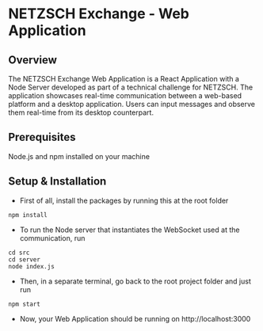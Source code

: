 # NETZSCH Exchange - Web Application

## Overview
The NETZSCH Exchange Web Application is a React Application with a Node Server developed as part of a technical challenge for NETZSCH. The application showcases real-time communication between a web-based platform and a desktop application. Users can input messages and observe them real-time from its desktop counterpart.

## Prerequisites
Node.js and npm installed on your machine

## Setup & Installation
- First of all, install the packages by running this at the root folder
```
npm install
```

- To run the Node server that instantiates the WebSocket used at the communication, run
```
cd src
cd server
node index.js
```

- Then, in a separate terminal, go back to the root project folder and just run
```
npm start
```

- Now, your Web Application should be running on http://localhost:3000
